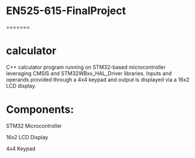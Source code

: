 # EN525-615-FinalProject
=======
# calculator

 C++ calculator program running on STM32-based microcontroller leveraging CMSIS and STM32WBxx_HAL_Driver libraries. Inputs and operands provided through a 4x4 keypad and output is displayed via a 16x2 LCD display. 

# Components:

STM32 Microcontroller

16x2 LCD Display
 
4x4 Keypad 
